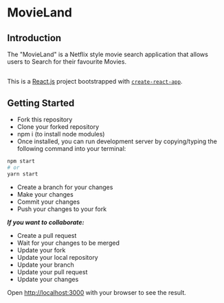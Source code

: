# MovieLand

## Introduction

The "MovieLand" is a Netflix style movie search application that allows users to Search for their favourite Movies.


## 



This is a [React.js](https://reactjs.org/) project bootstrapped with [`create-react-app`](https://github.com/facebook/create-react-app).

## Getting Started

- Fork this repository
- Clone your forked repository
- npm i (to install node modules)
- Once installed, you can run development server by copying/typing the following command into your terminal:

```bash
npm start
# or
yarn start
```

- Create a branch for your changes
- Make your changes
- Commit your changes
- Push your changes to your fork

***If you want to collaborate:***
- Create a pull request
- Wait for your changes to be merged
- Update your fork
- Update your local repository
- Update your branch
- Update your pull request
- Update your changes


Open [http://localhost:3000](http://localhost:3000) with your browser to see the result.
